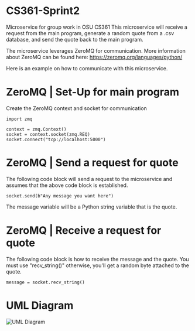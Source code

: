 # CS361-Sprint2
 Microservice for group work in OSU CS361
 This microservice will receive a request from the main program, generate a random quote from a .csv database, and send the quote back to the main program.

 The microservice leverages ZeroMQ for communication. More information about ZeroMQ can be found here: https://zeromq.org/languages/python/

 Here is an example on how to communicate with this microservice.

# ZeroMQ | Set-Up for main program
 Create the ZeroMQ context and socket for communication
 ```
 import zmq
 
 context = zmq.Context()
 socket = context.socket(zmq.REQ)
 socket.connect("tcp://localhost:5000")
 ```

# ZeroMQ | Send a request for quote
 The following code block will send a request to the microservice and assumes that the above code block is established.
 ```
 socket.send(b"Any message you want here")
 ```
 The message variable will be a Python string variable that is the quote.

# ZeroMQ | Receive a request for quote
 The following code block is how to receive the message and the quote.
 You must use "recv_string()" otherwise, you'll get a random byte attached to the quote.
 ```
 message = socket.recv_string()
 ```

# UML Diagram
![UML Diagram](https://github.com/kvn-lee/CS361-Sprint2/assets/32992749/cccaca27-8876-4223-99d9-405968803e4f)
